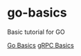 # go-basics
Basic tutorial for GO

[Go Basics](https://talks.godoc.org/github.com/rohitjose/go-basics/basics.slide)
[gRPC Basics](https://talks.godoc.org/github.com/rohitjose/go-basics/grpc.slide)
